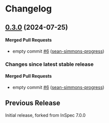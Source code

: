 # Changelog

<!-- latest_release 0.3.0 -->
## [0.3.0](https://github.com/inspec/inspec-docker-resources/tree/0.3.0) (2024-07-25)

#### Merged Pull Requests
- empty commit [#6](https://github.com/inspec/inspec-docker-resources/pull/6) ([sean-simmons-progress](https://github.com/sean-simmons-progress))
<!-- latest_release -->

<!-- release_rollup -->
### Changes since latest stable release

#### Merged Pull Requests
- empty commit [#6](https://github.com/inspec/inspec-docker-resources/pull/6) ([sean-simmons-progress](https://github.com/sean-simmons-progress)) <!-- 0.3.0 -->
<!-- release_rollup -->

<!-- latest_stable_release -->
<!-- latest_stable_release -->

## Previous Release

Initial release, forked from InSpec 7.0.0